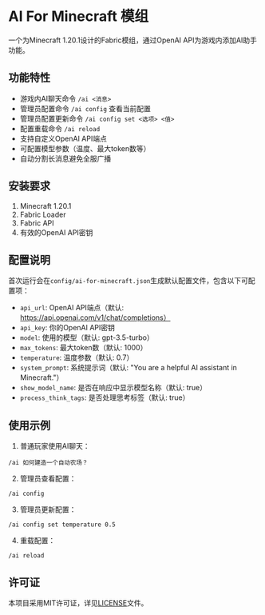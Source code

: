 # AI For Minecraft 模组

一个为Minecraft 1.20.1设计的Fabric模组，通过OpenAI API为游戏内添加AI助手功能。

## 功能特性

- 游戏内AI聊天命令 `/ai <消息>`
- 管理员配置命令 `/ai config` 查看当前配置
- 管理员配置更新命令 `/ai config set <选项> <值>`
- 配置重载命令 `/ai reload`
- 支持自定义OpenAI API端点
- 可配置模型参数（温度、最大token数等）
- 自动分割长消息避免全服广播

## 安装要求

1. Minecraft 1.20.1
2. Fabric Loader
3. Fabric API
4. 有效的OpenAI API密钥

## 配置说明

首次运行会在`config/ai-for-minecraft.json`生成默认配置文件，包含以下可配置项：

- `api_url`: OpenAI API端点（默认: https://api.openai.com/v1/chat/completions）
- `api_key`: 你的OpenAI API密钥
- `model`: 使用的模型（默认: gpt-3.5-turbo）
- `max_tokens`: 最大token数（默认: 1000）
- `temperature`: 温度参数（默认: 0.7）
- `system_prompt`: 系统提示词（默认: "You are a helpful AI assistant in Minecraft."）
- `show_model_name`: 是否在响应中显示模型名称（默认: true）
- `process_think_tags`: 是否处理思考标签（默认: true）

## 使用示例

1. 普通玩家使用AI聊天：
```
/ai 如何建造一个自动农场？
```

2. 管理员查看配置：
```
/ai config
```

3. 管理员更新配置：
```
/ai config set temperature 0.5
```

4. 重载配置：
```
/ai reload
```

## 许可证

本项目采用MIT许可证，详见[LICENSE](LICENSE)文件。